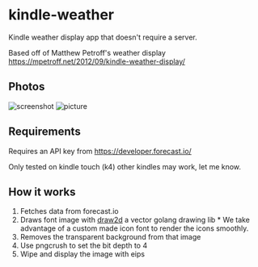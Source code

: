 # kindle-weather

Kindle weather display app that doesn't require a server.

Based off of Matthew Petroff's weather display
https://mpetroff.net/2012/09/kindle-weather-display/

## Photos

![screenshot](https://ddrboxman.github.io/kindle-weather/screenshot.png)
![picture](https://ddrboxman.github.io/kindle-weather/IMG_0608.jpg)

## Requirements

Requires an API key from https://developer.forecast.io/

Only tested on kindle touch (k4) other kindles may work, let me know.

## How it works

  1. Fetches data from forecast.io
  2. Draws font image with [draw2d](https://github.com/llgcode/draw2d) a vector golang drawing lib
    * We take advantage of a custom made icon font to render the icons smoothly.
  3. Removes the transparent background from that image
  4. Use pngcrush to set the bit depth to 4
  5. Wipe and display the image with eips
